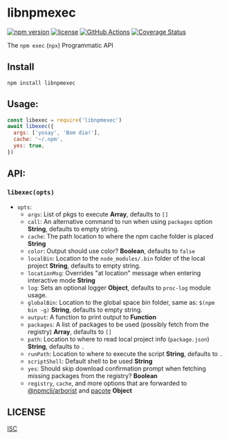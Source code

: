 # libnpmexec

[![npm version](https://img.shields.io/npm/v/libnpmexec.svg)](https://npm.im/libnpmexec)
[![license](https://img.shields.io/npm/l/libnpmexec.svg)](https://npm.im/libnpmexec)
[![GitHub Actions](https://github.com/npm/libnpmexec/workflows/node-ci/badge.svg)](https://github.com/npm/libnpmexec/actions?query=workflow%3Anode-ci)
[![Coverage Status](https://coveralls.io/repos/github/npm/libnpmexec/badge.svg?branch=main)](https://coveralls.io/github/npm/libnpmexec?branch=main)

The `npm exec` (`npx`) Programmatic API

## Install

`npm install libnpmexec`

## Usage:

```js
const libexec = require('libnpmexec')
await libexec({
  args: ['yosay', 'Bom dia!'],
  cache: '~/.npm',
  yes: true,
})
```

## API:

### `libexec(opts)`

- `opts`:
  - `args`: List of pkgs to execute **Array<String>**, defaults to `[]`
  - `call`: An alternative command to run when using `packages` option **String**, defaults to empty string.
  - `cache`: The path location to where the npm cache folder is placed **String**
  - `color`: Output should use color? **Boolean**, defaults to `false`
  - `localBin`: Location to the `node_modules/.bin` folder of the local project **String**, defaults to empty string.
  - `locationMsg`: Overrides "at location" message when entering interactive mode **String**
  - `log`: Sets an optional logger **Object**, defaults to `proc-log` module usage.
  - `globalBin`: Location to the global space bin folder, same as: `$(npm bin -g)` **String**, defaults to empty string.
  - `output`: A function to print output to **Function**
  - `packages`: A list of packages to be used (possibly fetch from the registry) **Array<String>**, defaults to `[]`
  - `path`: Location to where to read local project info (`package.json`) **String**, defaults to `.`
  - `runPath`: Location to where to execute the script **String**, defaults to `.`
  - `scriptShell`: Default shell to be used **String**
  - `yes`: Should skip download confirmation prompt when fetching missing packages from the registry? **Boolean**
  - `registry`, `cache`, and more options that are forwarded to [@npmcli/arborist](https://github.com/npm/arborist/) and [pacote](https://github.com/npm/pacote/#options) **Object**

## LICENSE

[ISC](./LICENSE)
